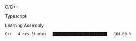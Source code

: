 <p>C/C++</p>
<p> Typescript</p>
<p>Learning Assembly</p>

<!--START_SECTION:waka-->

```txt
C++   4 hrs 33 mins   █████████████████████████   100.00 %
```

<!--END_SECTION:waka-->
